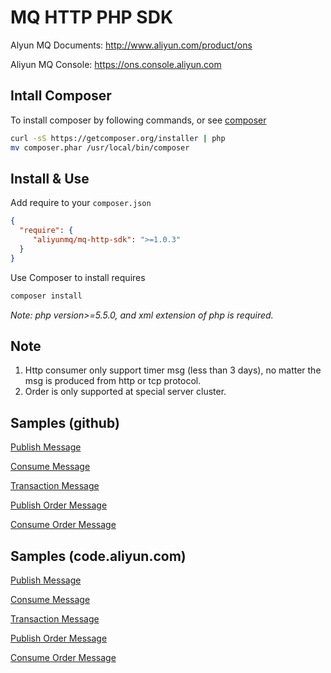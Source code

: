 # MQ HTTP PHP SDK  
Alyun MQ Documents: http://www.aliyun.com/product/ons

Aliyun MQ Console: https://ons.console.aliyun.com  

## Intall Composer

To install composer by following commands, or see [composer](https://docs.phpcomposer.com/00-intro.html)
```bash
curl -sS https://getcomposer.org/installer | php
mv composer.phar /usr/local/bin/composer
```
## Install & Use

Add require to your `composer.json`
```json
{
  "require": {
     "aliyunmq/mq-http-sdk": ">=1.0.3"
  }
}
```
Use Composer to install requires
```bash
composer install
``` 

*Note: php version>=5.5.0, and xml extension of php is required.*

## Note
1. Http consumer only support timer msg (less than 3 days), no matter the msg is produced from http or tcp protocol.
2. Order is only supported at special server cluster.

## Samples (github)

[Publish Message](https://github.com/aliyunmq/mq-http-samples/blob/master/php/Producer.php)

[Consume Message](https://github.com/aliyunmq/mq-http-samples/blob/master/php/Consumer.php)

[Transaction Message](https://github.com/aliyunmq/mq-http-samples/blob/master/php/TransProducer.php)

[Publish Order Message](https://github.com/aliyunmq/mq-http-samples/blob/master/php/OrderProducer.php)

[Consume Order Message](https://github.com/aliyunmq/mq-http-samples/blob/master/php/OrderConsumer.php)

## Samples (code.aliyun.com)

[Publish Message](https://code.aliyun.com/aliware_rocketmq/mq-http-samples/blob/master/php/Producer.php)

[Consume Message](https://code.aliyun.com/aliware_rocketmq/mq-http-samples/blob/master/php/Consumer.php)

[Transaction Message](https://code.aliyun.com/aliware_rocketmq/mq-http-samples/blob/master/php/TransProducer.php)

[Publish Order Message](https://code.aliyun.com/aliware_rocketmq/mq-http-samples/blob/master/php/OrderProducer.php)

[Consume Order Message](https://code.aliyun.com/aliware_rocketmq/mq-http-samples/blob/master/php/OrderConsumer.php)
